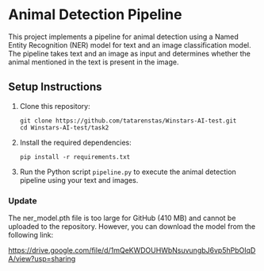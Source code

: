 # Animal Detection Pipeline

This project implements a pipeline for animal detection using a Named Entity Recognition (NER) model for text and an image classification model. The pipeline takes text and an image as input and determines whether the animal mentioned in the text is present in the image.


## Setup Instructions

1. Clone this repository:
    ```
    git clone https://github.com/tatarenstas/Winstars-AI-test.git
    cd Winstars-AI-test/task2
    ```

2. Install the required dependencies:
    ```
    pip install -r requirements.txt
    ```

3. Run the Python script `pipeline.py` to execute the animal detection pipeline using your text and images.

### Update
The ner_model.pth file is too large for GitHub (410 MB) and cannot be uploaded to the repository. However, you can download the model from the following link:

https://drive.google.com/file/d/1mQeKWDOUHWbNsuvungbJ6vp5hPbOIqDA/view?usp=sharing
